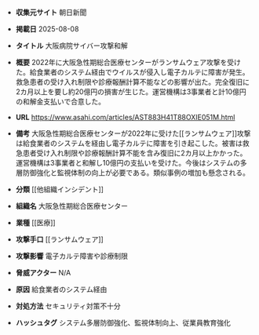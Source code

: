 - **収集元サイト**
朝日新聞

- **掲載日**
2025-08-08

- **タイトル**
大阪病院サイバー攻撃和解

- **概要**
2022年に大阪急性期総合医療センターがランサムウェア攻撃を受けた。給食業者のシステム経由でウイルスが侵入し電子カルテに障害が発生。救急患者の受け入れ制限や診療報酬計算不能などの影響が出た。完全復旧に2カ月以上を要し約20億円の損害が生じた。運営機構は3事業者と計10億円の和解金支払いで合意した。

- **URL**
https://www.asahi.com/articles/AST883H41T88OXIE051M.html

- **備考**
大阪急性期総合医療センターが2022年に受けた[[ランサムウェア]]攻撃は給食業者のシステムを経由し電子カルテに障害を引き起こした。被害は救急患者受け入れ制限や診療報酬計算不能を含み復旧に2カ月以上かかった。運営機構は3事業者と和解し10億円の支払いを受けた。今後はシステムの多層防御強化と監視体制の向上が必要である。類似事例の増加も懸念される。

- **分類**
[[他組織インシデント]]

- **組織名**
大阪急性期総合医療センター

- **業種**
[[医療]]

- **攻撃手口**
[[ランサムウェア]]

- **攻撃影響**
電子カルテ障害や診療制限

- **脅威アクター**
N/A

- **原因**
給食業者のシステム経由

- **対処方法**
セキュリティ対策不十分

- **ハッシュタグ**
システム多層防御強化、監視体制向上、従業員教育強化
